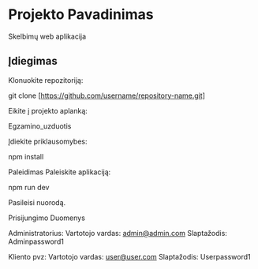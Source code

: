 # Projekto Pavadinimas

Skelbimų web aplikacija

## Įdiegimas

Klonuokite repozitoriją:

git clone [https://github.com/username/repository-name.git]

Eikite į projekto aplanką:

Egzamino_uzduotis

Įdiekite priklausomybes:

npm install

Paleidimas
Paleiskite aplikaciją:

npm run dev

Pasileisi nuorodą.

Prisijungimo Duomenys

Administratorius:
Vartotojo vardas: admin@admin.com
Slaptažodis: Adminpassword1

Kliento pvz:
Vartotojo vardas: user@user.com
Slaptažodis: Userpassword1
